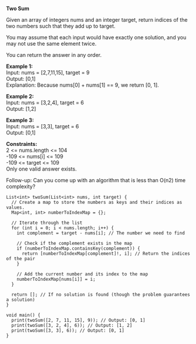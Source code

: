**Two Sum**

Given an array of integers nums and an integer target, return indices of the two numbers such that they add up to target.

You may assume that each input would have exactly one solution, and you may not use the same element twice.

You can return the answer in any order.

 

**Example 1:** <br>
Input: nums = [2,7,11,15], target = 9 <br>
Output: [0,1] <br>
Explanation: Because nums[0] + nums[1] == 9, we return [0, 1]. <br>

**Example 2:** <br>
Input: nums = [3,2,4], target = 6 <br>
Output: [1,2] <br>

**Example 3:** <br>
Input: nums = [3,3], target = 6 <br>
Output: [0,1] 
 

**Constraints:** <br>
2 <= nums.length <= 104 <br>
-109 <= nums[i] <= 109 <br>
-109 <= target <= 109 <br>
Only one valid answer exists.
 

Follow-up: Can you come up with an algorithm that is less than O(n2) time complexity?

```
List<int> twoSum(List<int> nums, int target) {
  // Create a map to store the numbers as keys and their indices as values.
  Map<int, int> numberToIndexMap = {};

  // Iterate through the list
  for (int i = 0; i < nums.length; i++) {
    int complement = target - nums[i]; // The number we need to find

    // Check if the complement exists in the map
    if (numberToIndexMap.containsKey(complement)) {
      return [numberToIndexMap[complement]!, i]; // Return the indices of the pair
    }

    // Add the current number and its index to the map
    numberToIndexMap[nums[i]] = i;
  }

  return []; // If no solution is found (though the problem guarantees a solution)
}

void main() {
  print(twoSum([2, 7, 11, 15], 9)); // Output: [0, 1]
  print(twoSum([3, 2, 4], 6)); // Output: [1, 2]
  print(twoSum([3, 3], 6)); // Output: [0, 1]
}

```
